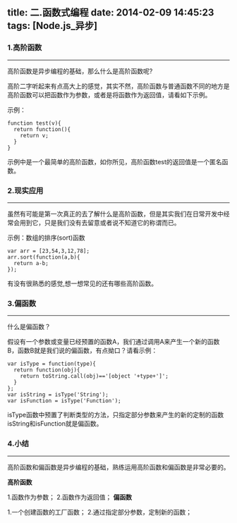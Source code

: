title: 二.函数式编程
date: 2014-02-09 14:45:23
tags: [Node.js_异步]
---

### 1.高阶函数
---
高阶函数是异步编程的基础，那么什么是高阶函数呢?

高阶二字听起来有点高大上的感觉，其实不然，高阶函数与普通函数不同的地方是高阶函数可以把函数作为参数，或者是将函数作为返回值，请看如下示例。

示例：
```
function test(v){
  return function(){
    return v;
  }
}
```
示例中是一个最简单的高阶函数，如你所见，高阶函数test的返回值是一个匿名函数。

### 2.现实应用
---
虽然有可能是第一次真正的去了解什么是高阶函数，但是其实我们在日常开发中经常会用到它，只是我们没有去留意或者说不知道它的称谓而已。

示例：数组的排序(sort)函数
```
var arr = [23,54,3,12,78];
arr.sort(function(a,b){
  return a-b;
});
```
有没有很熟悉的感觉,想一想常见的还有哪些高阶函数。

### 3.偏函数
---
什么是偏函数？

假设有一个参数或变量已经预置的函数A，我们通过调用A来产生一个新的函数B，函数B就是我们说的偏函数，有点拗口？请看示例：
```
var isType = function(type){
  return function(obj){
    return toString.call(obj)=='[object '+type+']';
  }
};
var isString = isType('String');
var isFunction = isType('Function');
```
isType函数中预置了判断类型的方法，只指定部分参数来产生的新的定制的函数isString和isFunction就是偏函数。

### 4.小结
---
高阶函数和偏函数是异步编程的基础，熟练运用高阶函数和偏函数是非常必要的。

__高阶函数__

1.函数作为参数；
2.函数作为返回值；
__偏函数__

1.一个创建函数的工厂函数；
2.通过指定部分参数，定制新的函数；